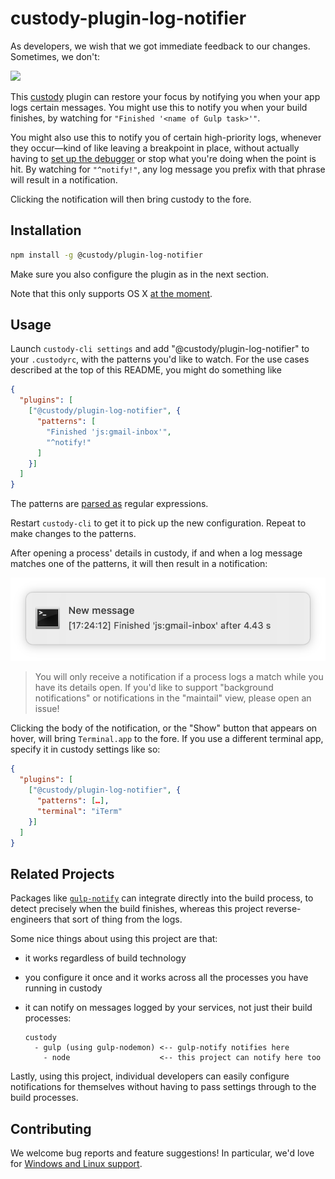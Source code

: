 # custody-plugin-log-notifier

As developers, we wish that we got immediate feedback to our changes. Sometimes, we don't:

[![](https://imgs.xkcd.com/comics/compiling.png)](https://xkcd.com/303/)

This [custody] plugin can restore your focus by notifying you when your app logs certain messages. You
might use this to notify you when your build finishes, by watching for
`"Finished '<name of Gulp task>'"`.

You might also use this to notify you of certain high-priority logs, whenever they occur&mdash;kind
of like leaving a breakpoint in place, without actually having to [set up the debugger][debugger]
or stop what you're doing when the point is hit. By watching for `"^notify!"`, any log message you
prefix with that phrase will result in a notification.

Clicking the notification will then bring custody to the fore.

## Installation

```sh
npm install -g @custody/plugin-log-notifier
```

Make sure you also configure the plugin as in the next section.

Note that this only supports OS X [at the moment][Windows and Linux support].

## Usage

Launch `custody-cli settings` and add "@custody/plugin-log-notifier" to your
`.custodyrc`, with the patterns you'd like to watch. For the use cases described at the top of this
README, you might do something like

```json
{
  "plugins": [
    ["@custody/plugin-log-notifier", {
      "patterns": [
        "Finished 'js:gmail-inbox'",
        "^notify!"
      ]
    }]
  ]
}
```

The patterns are [parsed as] regular expressions.

Restart `custody-cli` to get it to pick up the new configuration. Repeat to make changes to the
patterns.

After opening a process' details in custody, if and when a log message matches one of the patterns,
it will then result in a notification:

![](./docs/notification.png)

> You will only receive a notification if a process logs a match while you have its details open.
If you'd like to support "background notifications" or notifications in the "maintail" view, please
open an issue!

Clicking the body of the notification, or the "Show" button that appears on hover, will bring
`Terminal.app` to the fore. If you use a different terminal app, specify it in custody settings
like so:

```json
{
  "plugins": [
    ["@custody/plugin-log-notifier", {
      "patterns": […],
      "terminal": "iTerm"
    }]
  ]
}
```

## Related Projects

Packages like [`gulp-notify`] can integrate directly into the build process, to detect precisely
when the build finishes, whereas this project reverse-engineers that sort of thing from the logs.

Some nice things about using this project are that:

* it works regardless of build technology
* you configure it once and it works across all the processes you have running in custody
* it can notify on messages logged by your services, not just their build processes:

  ```
  custody
    - gulp (using gulp-nodemon) <-- gulp-notify notifies here
      - node                    <-- this project can notify here too
  ```

Lastly, using this project, individual developers can easily configure notifications for themselves
without having to pass settings through to the build processes.

## Contributing

We welcome bug reports and feature suggestions! In particular, we'd love for
[Windows and Linux support].

[custody]: https://github.com/mixmaxhq/custody/
[debugger]: https://github.com/mixmaxhq/custody-plugin-start-debugger
[parsed as]: https://developer.mozilla.org/en-US/docs/Web/JavaScript/Reference/Global_Objects/Regexp
[`gulp-notify`]: https://www.npmjs.com/package/gulp-notify
[Windows and Linux support]: https://github.com/mixmaxhq/custody-plugin-log-notifier/issues/2
